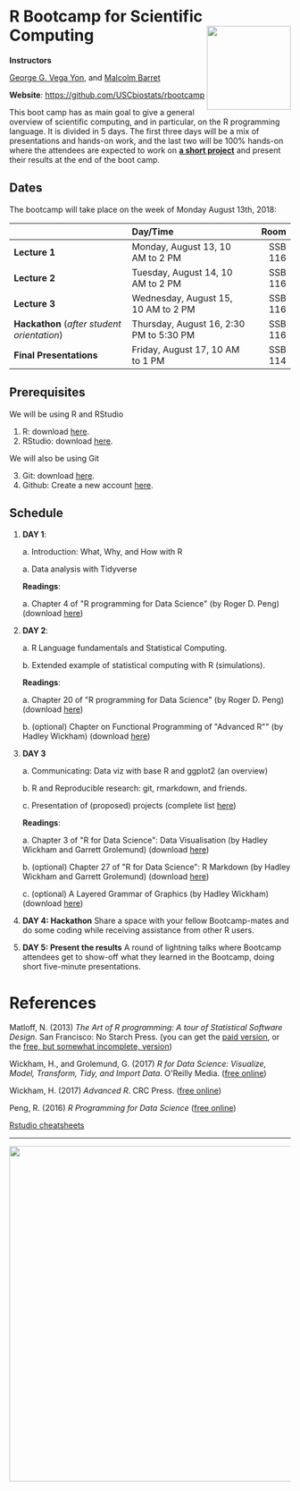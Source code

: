 # R Bootcamp for Scientific Computing <img src="fig/trojan-rlogo.svg" width="150px" align="right">

**Instructors**

[George G. Vega Yon](https://ggvy.cl), and [Malcolm Barret](https://malco.io)


**Website**: https://github.com/USCbiostats/rbootcamp

This boot camp has as main goal to give a general overview of scientific
computing, and in particular, on the R programming language. It is
divided in 5 days. The first three days will be a mix of presentations
and hands-on work, and the last two will be 100% hands-on where the
attendees are expected to work on [**a short project**](projects/) and present their
results at the end of the boot camp.

## Dates

The bootcamp will take place on the week of Monday August 13th, 2018:

|    | Day/Time | Room |
|:---|:---|---:|
| **Lecture 1** | Monday, August 13, 10 AM to 2 PM | SSB 116 |
| **Lecture 2** | Tuesday, August 14, 10 AM to 2 PM | SSB 116|
| **Lecture 3** | Wednesday, August 15, 10 AM to 2 PM | SSB 116|
| **Hackathon** (*after student orientation*) | Thursday, August 16, 2:30 PM to 5:30 PM | SSB 116|
| **Final Presentations** | Friday, August 17, 10 AM to 1 PM | SSB 114|


## Prerequisites

We will be using R and RStudio

1.  R: download [here](https://cran.r-project.org/).
2.  RStudio: download [here](https://www.rstudio.com/products/rstudio/download/#download).

We will also be using Git

3.  Git: download [here](https://git-scm.com/downloads).
4.  Github: Create a new account [here](https://github.com/join?source=header-home).


## Schedule

1.  **DAY 1**: 

    a.  Introduction: What, Why, and How with R

    a.  Data analysis with Tidyverse
        
    **Readings**:
    
    a.  Chapter 4 of "R programming for Data Science" (by Roger D. Peng) (download [here](https://bookdown.org/rdpeng/rprogdatascience/r-nuts-and-bolts.html))

2.  **DAY 2**:

    a.  R Language fundamentals and Statistical Computing.

    b.  Extended example of statistical computing with R (simulations).

    **Readings**:
    
    a.  Chapter 20 of "R programming for Data Science" (by Roger D. Peng) (download [here](https://bookdown.org/rdpeng/rprogdatascience/simulation.html))
    
    b. (optional) Chapter on Functional Programming of "Advanced R"" (by Hadley Wickham) (download [here](http://adv-r.had.co.nz/Functional-programming.html))

3.  **DAY 3**

    a.  Communicating: Data viz with base R and ggplot2 (an overview)
    
    b.  R and Reproducible research: git, rmarkdown, and friends.

    c.  Presentation of (proposed) projects (complete list [here](projects/))
    
    **Readings**:
    
    a.  Chapter 3 of "R for Data Science": Data Visualisation (by Hadley Wickham and Garrett Grolemund) (download [here](http://r4ds.had.co.nz/data-visualisation.html))
    
    b. (optional) Chapter 27 of "R for Data Science": R Markdown (by Hadley Wickham and Garrett Grolemund) (download [here](http://r4ds.had.co.nz/data-visualisation.html))
    
    c. (optional) A Layered Grammar of Graphics (by Hadley Wickham) (download [here](http://vita.had.co.nz/papers/layered-grammar.html))
4.  **DAY 4: Hackathon** Share a space with your fellow Bootcamp-mates and do some coding while
    receiving assistance from other R users.

5.  **DAY 5: Present the results** A round of lightning talks where Bootcamp attendees get to show-off
    what they learned in the Bootcamp, doing short five-minute presentations.

# References

Matloff, N. (2013) *The Art of R programming: A tour of Statistical Software Design*. San Francisco: No Starch Press. (you can get the [paid version](https://nostarch.com/artofr.htm), or the [free, but somewhat incomplete, version](http://heather.cs.ucdavis.edu/~matloff/132/NSPpart.pdf))

Wickham, H., and Grolemund, G. (2017) *R for Data Science: Visualize, Model, Transform, Tidy, and Import Data*. O'Reilly Media. ([free online](http://r4ds.had.co.nz/))

Wickham, H. (2017) *Advanced R*. CRC Press. ([free online](https://adv-r.hadley.nz/))

Peng, R. (2016) *R Programming for Data Science* ([free online](https://bookdown.org/rdpeng/rprogdatascience))

[Rstudio cheatsheets](https://www.rstudio.com/resources/cheatsheets/)


----

<div align="center">

<img src="fig/hex-stickers.png" width="600px">

</div>
